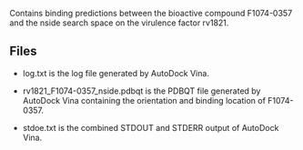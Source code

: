 Contains binding predictions between the bioactive compound F1074-0357 and the nside search space on the virulence factor rv1821.

## Files

- log.txt is the log file generated by AutoDock Vina.

- rv1821_F1074-0357_nside.pdbqt is the PDBQT file generated by AutoDock Vina containing the orientation and binding location of F1074-0357.

- stdoe.txt is the combined STDOUT and STDERR output of AutoDock Vina.

